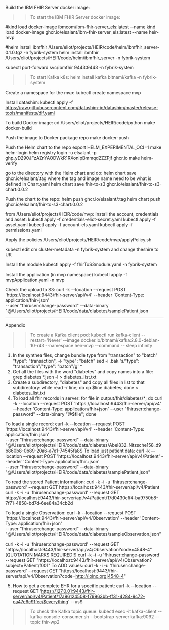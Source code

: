 Build the IBM FHIR Server docker image:

>> To start the IBM FHIR Server docker image:

#kind load docker-image ibmcom/ibm-fhir-server_els:latest --name <cluster name>
kind load docker-image ghcr.io/elsalant/ibm-fhir-server_els:latest --name heir-mvp

#helm install ibmfhir /Users/eliot/projects/HEIR/code/helm/ibmfhir_server-0.1.0.tgz -n fybrik-system
helm install ibmfhir /Users/eliot/projects/HEIR/code/helm/ibmfhir_server -n fybrik-system

kubectl port-forward svc/ibmfhir 9443:9443 -n fybrik-system

>> To start Kafka k8s:
  helm install kafka bitnami/kafka -n fybrik-system

Create a namespace for the mvp:
kubectl create namespace mvp

Install datashim:
kubectl apply -f https://raw.githubusercontent.com/datashim-io/datashim/master/release-tools/manifests/dlf.yaml

To build Docker image:
cd /Users/eliot/projects/HEIR/code/python
make docker-build

Push the image to Docker package repo
make docker-push

Push the Helm chart to the repo
export HELM_EXPERIMENTAL_OCI=1
make helm-login
  helm registry login -u elsalant -p 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 ghcr.io
make helm-verify

go to the directory with the Helm chart and do:
helm chart save <Helm chart directory> ghcr.io/elsalant/<chart image name>:tag   where the tag and image name need to be what is defined in Chart.yaml
helm chart save fhir-to-s3 ghcr.io/elsalant/fhir-to-s3-chart:0.0.2

Push the chart to the repo:
helm push ghcr.io/elsalant/<chart image name>:tag
   helm chart push ghcr.io/elsalant/fhir-to-s3-chart:0.0.2

from /Users/eliot/projects/HEIR/code/mvp:
Install the account, credentials and asset:
kubectl apply -f credentials-eliot-secret.yaml
kubectl apply -f asset.yaml
kubectl apply -f account-els.yaml
kubectl apply -f permissions.yaml

Apply the policies
/Users/eliot/projects/HEIR/code/mvp/applyPolicy.sh

kubectl edit cm cluster-metadata -n fybrik-system
and change theshire to UK

Install the module
kubectl apply -f fhirToS3module.yaml -n fybrik-system

Install the application (in mvp namespace)
kubectl apply -f mvpApplication.yaml -n mvp
 
Check the upload to S3:
curl -k --location --request POST 'https://localhost:9443/fhir-server/api/v4' --header 'Content-Type: application/fhir+json' \
--user "fhiruser:change-password" --data-binary  "@/Users/eliot/projects/HEIR/code/data/diabetes/samplePatient.json

-----------------------
Appendix

>> To create a Kafka client pod:
kubectl run kafka-client --restart='Never' --image docker.io/bitnami/kafka:2.8.0-debian-10-r43 --namespace heir-mvp --command -- sleep infinity

1. In the synthea files, change bundle type from "transaction" to "batch"
"type": "transaction", -> "type": "batch"
   sed -i .bak 's/\"type\": \"transaction\"/\"type\": \"batch\"/g' *
2. Get all the files with the word "diabetes" and copy names into a file:
    grep diabetes *.json -l > diabetes_list.txt
3. Create a subdirectory, "diabetes" and copy all files in list to that subdirectory:
    while read -r line; do cp $line diabetes; done < diabetes_list.txt
4.  To load all fhir records in server:
for file in output/fhir/diabetes/*; do curl -k --location --request POST 'https://localhost:9443/fhir-server/api/v4' \
--header 'Content-Type: application/fhir+json' --user "fhiruser:change-password" --data-binary  "@$file"; done

To load a single record:
curl -k --location --request POST 'https://localhost:9443/fhir-server/api/v4' --header 'Content-Type: application/fhir+json' \
--user "fhiruser:change-password" --data-binary  "@/Users/eliot/projects/HEIR/code/data/diabetes/Abel832_Nitzsche158_d9b860b8-0b89-20a6-a7e1-74545fa8$
To load just patient data:
curl -k --location --request POST 'https://localhost:9443/fhir-server/api/v4/Patient' --header 'Content-Type: application/fhir+json' \
--user "fhiruser:change-password" --data-binary  "@/Users/eliot/projects/HEIR/code/data/diabetes/samplePatient.json"

To read the stored Patient information:
curl -k -i -u 'fhiruser:change-password' --request GET https://localhost:9443/fhir-server/api/v4/Patient
curl -k -i -u 'fhiruser:change-password' --request GET https://localhost:9443/fhir-server/api/v4/Patient/17d0430cff4-ba9750b8-7f71-4858-bd7d-6ee84a34cb2d

To load a single Observation:
curl -k --location --request POST 'https://localhost:9443/fhir-server/api/v4/Observation' --header 'Content-Type: application/fhir+json' \
--user "fhiruser:change-password" --data-binary  "@/Users/eliot/projects/HEIR/code/data/diabetes/sampleObservation.json"

curl -k -i -u 'fhiruser:change-password' --request GET "https://localhost:9443/fhir-server/api/v4/Observation?code=4548-4"
[QUOTATION MARKS REQUIRED!!]
curl -k -i -u 'fhiruser:change-password' --request GET "https://localhost:9443/fhir-server/api/v4/Observation?subject=Patient/f001"
To ADD values:
curl -k -i -u 'fhiruser:change-password' --request GET "https://localhost:9443/fhir-server/api/v4/Observation?code=http://loinc.org|4548-4"

5. How to get a complete EHR for a specific patient:
curl -k --location --request GET 'https://127.0.01:9443/fhir-server/api/v4/Patient/17a96124508-f79963bb-ff31-4284-9c72-ca47e6c91fec/$everything' --us$

>> To check the Kafka topic queue:
kubectl  exec -it kafka-client -- kafka-console-consumer.sh --bootstrap-server kafka:9092 --topic fhir-wp2

